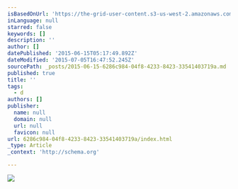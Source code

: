 ```yaml
---
isBasedOnUrl: 'https://the-grid-user-content.s3-us-west-2.amazonaws.com/19e14280-4dbf-4cdf-93bf-3e74ed75829b.jpg'
inLanguage: null
starred: false
keywords: []
description: ''
author: []
datePublished: '2015-06-15T05:17:49.892Z'
dateModified: '2015-07-05T16:47:52.245Z'
sourcePath: _posts/2015-06-15-6286c984-04f8-4233-8423-33541403719a.md
published: true
title: ''
tags:
  - d
authors: []
publisher:
  name: null
  domain: null
  url: null
  favicon: null
url: 6286c984-04f8-4233-8423-33541403719a/index.html
_type: Article
_context: 'http://schema.org'

---
```

![](https://the-grid-user-content.s3-us-west-2.amazonaws.com/19e14280-4dbf-4cdf-93bf-3e74ed75829b.jpg)